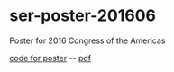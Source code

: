 # ser-poster-201606
Poster for 2016 Congress of the Americas

[code for poster](ser-2016-poster-avh.Rnw) -- [pdf](ser-2016-poster-avh.pdf?raw=true)
